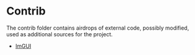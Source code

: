 # Contrib

The contrib folder contains airdrops of external code, possibly modified, used as additional sources for the project.

* [ImGUI](https://github.com/ocornut/imgui)

